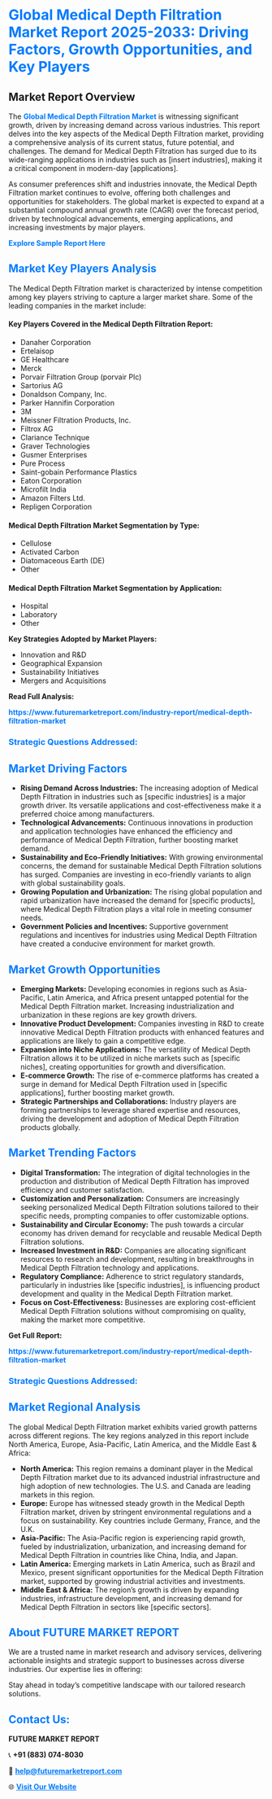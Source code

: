 <h1 style="color: #007BFF;">Global Medical Depth Filtration Market Report 2025-2033: Driving Factors, Growth Opportunities, and Key Players</h1>

<section id="overview">
<h2>Market Report Overview</h2>
<p>The <a href="https://www.futuremarketreport.com/industry-report/medical-depth-filtration-market" style="color: #007BFF; text-decoration: none;"><strong>Global Medical Depth Filtration Market</strong></a> is witnessing significant growth, driven by increasing demand across various industries. This report delves into the key aspects of the Medical Depth Filtration market, providing a comprehensive analysis of its current status, future potential, and challenges. The demand for Medical Depth Filtration has surged due to its wide-ranging applications in industries such as [insert industries], making it a critical component in modern-day [applications].</p>
<p>As consumer preferences shift and industries innovate, the Medical Depth Filtration market continues to evolve, offering both challenges and opportunities for stakeholders. The global market is expected to expand at a substantial compound annual growth rate (CAGR) over the forecast period, driven by technological advancements, emerging applications, and increasing investments by major players.</p>
</section>

<section id="overview">
<p><a href="https://www.futuremarketreport.com/request-sample/reportId=78779" style="color: #007BFF; text-decoration: none;"><strong>Explore Sample Report Here</strong></a></p>
</section>

<section id="key-players">
<h2 style="color: #007BFF;">Market Key Players Analysis</h2>
<p>The Medical Depth Filtration market is characterized by intense competition among key players striving to capture a larger market share. Some of the leading companies in the market include:</p>
<h4>Key Players Covered in the Medical Depth Filtration Report:</h4>
<ul><li>Danaher Corporation</li><li>Ertelaisop</li><li>GE Healthcare</li><li>Merck</li><li>Porvair Filtration Group (porvair Plc)</li><li>Sartorius AG</li><li>Donaldson Company, Inc.</li><li>Parker Hannifin Corporation</li><li>3M</li><li>Meissner Filtration Products, Inc.</li><li>Filtrox AG</li><li>Clariance Technique</li><li>Graver Technologies</li><li>Gusmer Enterprises</li><li>Pure Process</li><li>Saint-gobain Performance Plastics</li><li>Eaton Corporation</li><li>Microfilt India</li><li>Amazon Filters Ltd.</li><li>Repligen Corporation</li></ul>
<h4>Medical Depth Filtration Market Segmentation by Type:</h4>
<ul><li>Cellulose</li><li>Activated Carbon</li><li>Diatomaceous Earth (DE)</li><li>Other</li></ul>

<h4>Medical Depth Filtration Market Segmentation by Application:</h4>
<ul><li>Hospital</li><li>Laboratory</li><li>Other</li></ul>
<p><strong>Key Strategies Adopted by Market Players:</strong></p>
<ul>
<li>Innovation and R&D</li>
<li>Geographical Expansion</li>
<li>Sustainability Initiatives</li>
<li>Mergers and Acquisitions</li>
</ul>
</section>

<section>
<p><strong>Read Full Analysis: </strong></p><a href="https://www.futuremarketreport.com/industry-report/medical-depth-filtration-market" style="color: #007BFF; text-decoration: none;"><strong>https://www.futuremarketreport.com/industry-report/medical-depth-filtration-market</strong></a>
<h3 style="color: #007BFF;">Strategic Questions Addressed:</h3>
</section>

<section id="driving-factors">
<h2 style="color: #007BFF;">Market Driving Factors</h2>
<ul>
<li><strong>Rising Demand Across Industries:</strong> The increasing adoption of Medical Depth Filtration in industries such as [specific industries] is a major growth driver. Its versatile applications and cost-effectiveness make it a preferred choice among manufacturers.</li>
<li><strong>Technological Advancements:</strong> Continuous innovations in production and application technologies have enhanced the efficiency and performance of Medical Depth Filtration, further boosting market demand.</li>
<li><strong>Sustainability and Eco-Friendly Initiatives:</strong> With growing environmental concerns, the demand for sustainable Medical Depth Filtration solutions has surged. Companies are investing in eco-friendly variants to align with global sustainability goals.</li>
<li><strong>Growing Population and Urbanization:</strong> The rising global population and rapid urbanization have increased the demand for [specific products], where Medical Depth Filtration plays a vital role in meeting consumer needs.</li>
<li><strong>Government Policies and Incentives:</strong> Supportive government regulations and incentives for industries using Medical Depth Filtration have created a conducive environment for market growth.</li>
</ul>
</section>

<section id="growth-opportunities">
<h2 style="color: #007BFF;">Market Growth Opportunities</h2>
<ul>
<li><strong>Emerging Markets:</strong> Developing economies in regions such as Asia-Pacific, Latin America, and Africa present untapped potential for the Medical Depth Filtration market. Increasing industrialization and urbanization in these regions are key growth drivers.</li>
<li><strong>Innovative Product Development:</strong> Companies investing in R&D to create innovative Medical Depth Filtration products with enhanced features and applications are likely to gain a competitive edge.</li>
<li><strong>Expansion into Niche Applications:</strong> The versatility of Medical Depth Filtration allows it to be utilized in niche markets such as [specific niches], creating opportunities for growth and diversification.</li>
<li><strong>E-commerce Growth:</strong> The rise of e-commerce platforms has created a surge in demand for Medical Depth Filtration used in [specific applications], further boosting market growth.</li>
<li><strong>Strategic Partnerships and Collaborations:</strong> Industry players are forming partnerships to leverage shared expertise and resources, driving the development and adoption of Medical Depth Filtration products globally.</li>
</ul>
</section>

<section id="trending-factors">
<h2 style="color: #007BFF;">Market Trending Factors</h2>
<ul>
<li><strong>Digital Transformation:</strong> The integration of digital technologies in the production and distribution of Medical Depth Filtration has improved efficiency and customer satisfaction.</li>
<li><strong>Customization and Personalization:</strong> Consumers are increasingly seeking personalized Medical Depth Filtration solutions tailored to their specific needs, prompting companies to offer customizable options.</li>
<li><strong>Sustainability and Circular Economy:</strong> The push towards a circular economy has driven demand for recyclable and reusable Medical Depth Filtration solutions.</li>
<li><strong>Increased Investment in R&D:</strong> Companies are allocating significant resources to research and development, resulting in breakthroughs in Medical Depth Filtration technology and applications.</li>
<li><strong>Regulatory Compliance:</strong> Adherence to strict regulatory standards, particularly in industries like [specific industries], is influencing product development and quality in the Medical Depth Filtration market.</li>
<li><strong>Focus on Cost-Effectiveness:</strong> Businesses are exploring cost-efficient Medical Depth Filtration solutions without compromising on quality, making the market more competitive.</li>
</ul>
</section>

<section>
<p><strong>Get Full Report: </strong></p><a href="https://www.futuremarketreport.com/industry-report/medical-depth-filtration-market" style="color: #007BFF; text-decoration: none;"><strong>https://www.futuremarketreport.com/industry-report/medical-depth-filtration-market</strong></a>
<h3 style="color: #007BFF;">Strategic Questions Addressed:</h3>
</section>


<section id="regional-analysis">
<h2 style="color: #007BFF;">Market Regional Analysis</h2>
<p>The global Medical Depth Filtration market exhibits varied growth patterns across different regions. The key regions analyzed in this report include North America, Europe, Asia-Pacific, Latin America, and the Middle East & Africa:</p>
<ul>
<li><strong>North America:</strong> This region remains a dominant player in the Medical Depth Filtration market due to its advanced industrial infrastructure and high adoption of new technologies. The U.S. and Canada are leading markets in this region.</li>
<li><strong>Europe:</strong> Europe has witnessed steady growth in the Medical Depth Filtration market, driven by stringent environmental regulations and a focus on sustainability. Key countries include Germany, France, and the U.K.</li>
<li><strong>Asia-Pacific:</strong> The Asia-Pacific region is experiencing rapid growth, fueled by industrialization, urbanization, and increasing demand for Medical Depth Filtration in countries like China, India, and Japan.</li>
<li><strong>Latin America:</strong> Emerging markets in Latin America, such as Brazil and Mexico, present significant opportunities for the Medical Depth Filtration market, supported by growing industrial activities and investments.</li>
<li><strong>Middle East & Africa:</strong> The region’s growth is driven by expanding industries, infrastructure development, and increasing demand for Medical Depth Filtration in sectors like [specific sectors].</li>
</ul>
</section>

<footer>
<h2 style="color: #007BFF;">About FUTURE MARKET REPORT</h2>
<p>We are a trusted name in market research and advisory services, delivering actionable insights and strategic support to businesses across diverse industries. Our expertise lies in offering:</p>

<p>Stay ahead in today’s competitive landscape with our tailored research solutions.</p>

<h2 style="color: #007BFF;">Contact Us:</h2>
<p><strong>FUTURE MARKET REPORT</strong></p>
<p>📞 <strong>+91 (883) 074-8030</strong></p>
<p>📧 <strong><a href="mailto:help@futuremarketreport.com" style="color: #007BFF;">help@futuremarketreport.com</a></strong></p>
<p>🌐 <strong><a href="https://www.futuremarketreport.com/" style="color: #007BFF;">Visit Our Website</a></strong></p>
</footer>